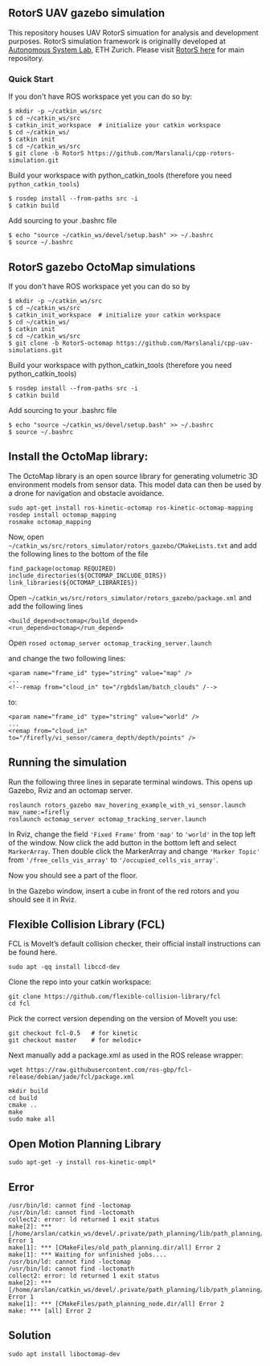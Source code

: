 ## RotorS UAV gazebo simulation

This repository houses UAV RotorS simuation for analysis and development purposes. RotorS simulation framework is originallly developed at [Autonomous System Lab](https://hub.docker.com/r/osrf/subt-virtual-testbed), ETH Zurich. Please visit [RotorS here](https://hub.docker.com/r/osrf/subt-virtual-testbed) for main repository. 

### Quick Start

If you don't have ROS workspace yet you can do so by:

```
$ mkdir -p ~/catkin_ws/src
$ cd ~/catkin_ws/src
$ catkin_init_workspace  # initialize your catkin workspace
$ cd ~/catkin_ws/
$ catkin init
$ cd ~/catkin_ws/src
$ git clone -b RotorS https://github.com/Marslanali/cpp-rotors-simulation.git 
```

Build your workspace with python_catkin_tools (therefore you need `python_catkin_tools`)

```
$ rosdep install --from-paths src -i
$ catkin build
```

Add sourcing to your .bashrc file

```
$ echo "source ~/catkin_ws/devel/setup.bash" >> ~/.bashrc
$ source ~/.bashrc
```


## RotorS gazebo OctoMap simulations

If you don't have ROS workspace yet you can do so by

```
$ mkdir -p ~/catkin_ws/src
$ cd ~/catkin_ws/src
$ catkin_init_workspace  # initialize your catkin workspace
$ cd ~/catkin_ws/
$ catkin init
$ cd ~/catkin_ws/src
$ git clone -b RotorS-octomap https://github.com/Marslanali/cpp-uav-simulations.git

```

Build your workspace with python_catkin_tools (therefore you need python_catkin_tools)

```
$ rosdep install --from-paths src -i
$ catkin build
```

Add sourcing to your .bashrc file

```
$ echo "source ~/catkin_ws/devel/setup.bash" >> ~/.bashrc
$ source ~/.bashrc
```

## Install the OctoMap library:

The OctoMap library is an open source library for generating volumetric 3D environment models from sensor data. This model data can then be used by a drone for navigation and obstacle avoidance.

```
sudo apt-get install ros-kinetic-octomap ros-kinetic-octomap-mapping
rosdep install octomap_mapping
rosmake octomap_mapping
```

Now, open `~/catkin_ws/src/rotors_simulator/rotors_gazebo/CMakeLists.txt` and add the following lines to the bottom of the file

```
find_package(octomap REQUIRED)
include_directories(${OCTOMAP_INCLUDE_DIRS})
link_libraries(${OCTOMAP_LIBRARIES})
```

Open `~/catkin_ws/src/rotors_simulator/rotors_gazebo/package.xml` and add the following lines

```
<build_depend>octomap</build_depend>
<run_depend>octomap</run_depend>
```

Open `rosed octomap_server octomap_tracking_server.launch`

and change the two following lines:

```
<param name="frame_id" type="string" value="map" />
...
<!--remap from="cloud_in" to="/rgbdslam/batch_clouds" /-->
```

to:

```
<param name="frame_id" type="string" value="world" />
...
<remap from="cloud_in" to="/firefly/vi_sensor/camera_depth/depth/points" />
```

## Running the simulation

Run the following three lines in separate terminal windows. This opens up Gazebo, Rviz and an octomap server.

```
roslaunch rotors_gazebo mav_hovering_example_with_vi_sensor.launch  mav_name:=firefly
roslaunch octomap_server octomap_tracking_server.launch
```

In Rviz, change the field `'Fixed Frame'` from `'map'` to `'world'` in the top left of the window. Now click the add button in the bottom left and select `MarkerArray`. Then double click the MarkerArray and change `'Marker Topic'` from `'/free_cells_vis_array'` to `'/occupied_cells_vis_array'`.

Now you should see a part of the floor.

In the Gazebo window, insert a cube in front of the red rotors and you should see it in Rviz.


## Flexible Collision Library (FCL)
FCL is MoveIt’s default collision checker, their official install instructions can be found here.

```
sudo apt -qq install libccd-dev
```

Clone the repo into your catkin workspace:

```
git clone https://github.com/flexible-collision-library/fcl
cd fcl
```
Pick the correct version depending on the version of MoveIt you use:
```
git checkout fcl-0.5   # for kinetic
git checkout master    # for melodic+
```

Next manually add a package.xml as used in the ROS release wrapper:
```
wget https://raw.githubusercontent.com/ros-gbp/fcl-release/debian/jade/fcl/package.xml
```

```
mkdir build
cd build
cmake ..
make
sudo make all
```
## Open Motion Planning Library

```
sudo apt-get -y install ros-kinetic-ompl*

```


## Error

```
/usr/bin/ld: cannot find -loctomap
/usr/bin/ld: cannot find -loctomath
collect2: error: ld returned 1 exit status
make[2]: *** [/home/arslan/catkin_ws/devel/.private/path_planning/lib/path_planning/old_path_planning] Error 1
make[1]: *** [CMakeFiles/old_path_planning.dir/all] Error 2
make[1]: *** Waiting for unfinished jobs....
/usr/bin/ld: cannot find -loctomap
/usr/bin/ld: cannot find -loctomath
collect2: error: ld returned 1 exit status
make[2]: *** [/home/arslan/catkin_ws/devel/.private/path_planning/lib/path_planning/path_planning_node] Error 1
make[1]: *** [CMakeFiles/path_planning_node.dir/all] Error 2
make: *** [all] Error 2

```

## Solution

```
sudo apt install liboctomap-dev

```
